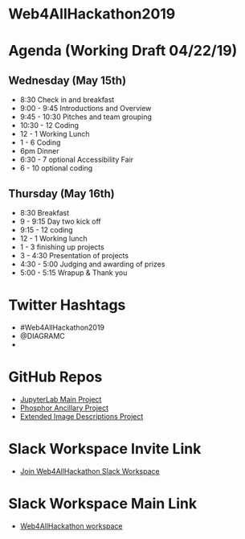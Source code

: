 # Web4AllHackathon2019

# Agenda (Working Draft 04/22/19)

## Wednesday (May 15th)
 
* 8:30 Check in and breakfast
* 9:00 - 9:45  Introductions and Overview
* 9:45 - 10:30 Pitches and team grouping
* 10:30 - 12 Coding
* 12 - 1 Working Lunch
* 1 - 6 Coding
* 6pm Dinner
* 6:30 - 7 optional Accessibility Fair
* 6 - 10 optional coding
 
## Thursday (May 16th)
* 8:30 Breakfast
* 9 - 9:15 Day two kick off
* 9:15 - 12 coding
* 12 - 1 Working lunch
* 1 - 3 finishing up projects
* 3 - 4:30 Presentation of projects
* 4:30 - 5:00 Judging and awarding of prizes
* 5:00 - 5:15 Wrapup & Thank you

# Twitter Hashtags
* #Web4AllHackathon2019 
* @DIAGRAMC
* 

# GitHub Repos
* [JupyterLab Main Project](https://github.com/diagram-codesprint/jupyterlab)
* [Phosphor Ancillary Project](https://github.com/diagram-codesprint/phosphor)
* [Extended Image Descriptions Project](https://github.com/diagram-codesprint/ExtendedImageDescriptions)

# Slack Workspace Invite Link
* [Join Web4AllHackathon Slack Workspace](https://join.slack.com/t/web4allhackathon2019/shared_invite/enQtNjIwMDE3NjkzODg4LWE3NDJmMTRiYWRkOTkyZGM4ODJlYzc2YzQ2MzY2MmFlMDA2YzFiZDMzNzBhZGJjM2I0NzM3YTg4YzA2MjliNWQ)

# Slack Workspace Main Link
* [Web4AllHackathon workspace](http://web4allhackathon2019.slack.com/)

